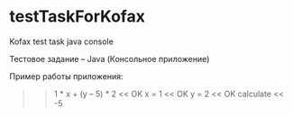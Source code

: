 # testTaskForKofax
Kofax test task java console

Тестовое задание – Java (Консольное приложение)


Пример работы приложения:

>> 1 * x + (y – 5) * 2
<< OK
>> x = 1
<< OK
>> y = 2
<< OK
>> calculate
<< -5
